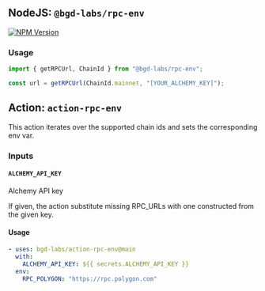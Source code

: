 ## NodeJS: `@bgd-labs/rpc-env`

[![NPM Version](https://img.shields.io/npm/v/%40bgd-labs%2Frpc-env)](https://www.npmjs.com/package/@bgd-labs/rpc-env)

### Usage

```typescript
import { getRPCUrl, ChainId } from "@bgd-labs/rpc-env";

const url = getRPCUrl(ChainId.mainnet, "[YOUR_ALCHEMY_KEY]");
```

## Action: `action-rpc-env`

This action iterates over the supported chain ids and sets the corresponding env var.

### Inputs

#### `ALCHEMY_API_KEY`

Alchemy API key

If given, the action substitute missing RPC_URLs with one constructed from the given key.

#### Usage

```yaml
- uses: bgd-labs/action-rpc-env@main
  with:
    ALCHEMY_API_KEY: ${{ secrets.ALCHEMY_API_KEY }}
  env:
    RPC_POLYGON: "https://rpc.polygon.com"
```
